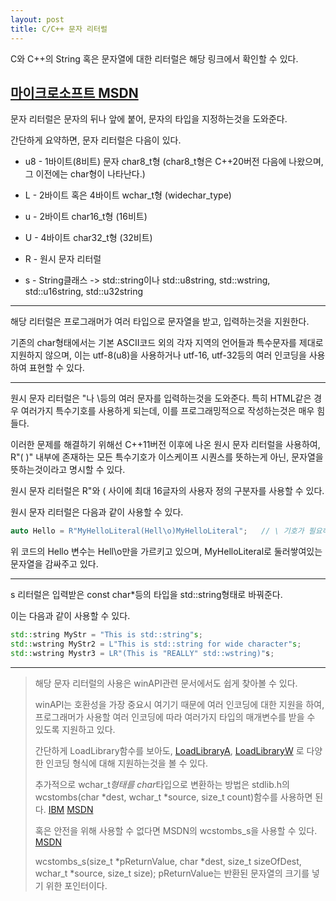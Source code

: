 ```yaml
---
layout: post
title: C/C++ 문자 리터럴
---
```



C와 C++의 String 혹은 문자열에 대한 리터럴은 해당 링크에서 확인할 수 있다.

## [마이크로소프트 MSDN](<https://docs.microsoft.com/ko-kr/cpp/cpp/string-and-character-literals-cpp?view=msvc-170>)

문자 리터럴은 문자의 뒤나 앞에 붙어, 문자의 타입을 지정하는것을 도와준다.

간단하게 요약하면, 문자 리터럴은 다음이 있다.

* u8 - 1바이트(8비트) 문자 char8_t형 (char8_t형은 C++20버전 다음에 나왔으며, 그 이전에는 char형이 나타난다.)

* L - 2바이트 혹은 4바이트 wchar_t형 (widechar_type)

* u - 2바이트 char16_t형 (16비트)

* U - 4바이트 char32_t형 (32비트)

* R - 원시 문자 리터럴

* s - String클래스 -> std::string이나 std::u8string, std::wstring, std::u16string, std::u32string

----

해당 리터럴은 프로그래머가 여러 타입으로 문자열을 받고, 입력하는것을 지원한다.

기존의 char형태에서는 기본 ASCII코드 외의 각자 지역의 언어들과 특수문자를 제대로 지원하지 않으며, 이는 utf-8(u8)을 사용하거나 utf-16, utf-32등의 여러 인코딩을 사용하여 표현할 수 있다.

----

원시 문자 리터럴은 "나 \\등의 여러 문자를 입력하는것을 도와준다. 특히 HTML같은 경우 여러가지 특수기호를 사용하게 되는데, 이를 프로그래밍적으로 작성하는것은 매우 힘들다.

이러한 문제를 해결하기 위해선 C++11버전 이후에 나온 원시 문자 리터럴을 사용하여, R"(  )" 내부에 존재하는 모든 특수기호가 이스케이프 시퀀스를 뜻하는게 아닌, 문자열을 뜻하는것이라고 명시할 수 있다.

원시 문자 리터럴은 R"와 ( 사이에 최대 16글자의 사용자 정의 구분자를 사용할 수 있다.

원시 문자 리터럴은 다음과 같이 사용할 수 있다.

```C++
auto Hello = R"MyHelloLiteral(Hell\o)MyHelloLiteral";   // \ 기호가 필요하지 않지만, 이러한 값을 제대로 입력받을 수 있음을 표시하기 위해 적어주었다.
```

위 코드의 Hello 변수는 Hell\\o만을 가르키고 있으며, MyHelloLiteral로 둘러쌓여있는 문자열을 감싸주고 있다.

----

s 리터럴은 입력받은 const char*등의 타입을 std::string형태로 바꿔준다.

이는 다음과 같이 사용할 수 있다.

```C++
std::string MyStr = "This is std::string"s;
std::wstring MyStr2 = L"This is std::string for wide character"s;
std::wstring Mystr3 = LR"(This is "REALLY" std::wstring)"s;
```

----

> 해당 문자 리터럴의 사용은 winAPI관련 문서에서도 쉽게 찾아볼 수 있다.
>
> winAPI는 호환성을 가장 중요시 여기기 때문에 여러 인코딩에 대한 지원을 하여, 프로그래머가 사용할 여러 인코딩에 따라 여러가지 타입의 매개변수를 받을 수 있도록 지원하고 있다.
>
> 간단하게 LoadLibrary함수를 보아도, [LoadLibraryA](<https://docs.microsoft.com/en-us/windows/win32/api/libloaderapi/nf-libloaderapi-loadlibrarya>), [LoadLibraryW](<https://docs.microsoft.com/en-us/windows/win32/api/libloaderapi/nf-libloaderapi-loadlibraryw>) 로 다양한 인코딩 형식에 대해 지원하는것을 볼 수 있다.
>
> 추가적으로 wchar_t*형태를 char*타입으로 변환하는 방법은 stdlib.h의 wcstombs(char *dest, wchar_t *source, size_t count)함수를 사용하면 된다. [IBM](<https://www.ibm.com/docs/ko/i/7.3?topic=functions-wcstombs-convert-wide-character-string-multibyte-string>) [MSDN](<https://docs.microsoft.com/ko-kr/cpp/c-runtime-library/reference/wcstombs-wcstombs-l?view=msvc-170>)
>
> 혹은 안전을 위해 사용할 수 없다면 MSDN의 wcstombs_s을 사용할 수 있다. [MSDN](<https://docs.microsoft.com/ko-kr/cpp/c-runtime-library/reference/wcstombs-s-wcstombs-s-l?view=msvc-170>)
>
> wcstombs_s(size_t *pReturnValue, char *dest, size_t sizeOfDest, wchar_t *source, size_t size); pReturnValue는 반환된 문자열의 크기를 넣기 위한 포인터이다.
